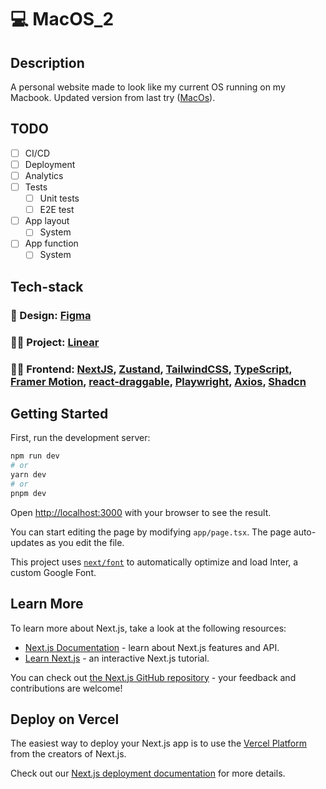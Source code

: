# :computer: MacOS_2

## Description

A personal website made to look like my current OS running on my Macbook. Updated version from last try ([﻿MacOs](https://github.com/elmersson/MacOS)).

## TODO

- [ ] CI/CD
- [ ] Deployment
- [ ] Analytics
- [ ] Tests
  - [ ] Unit tests
  - [ ] E2E test
- [ ] App layout
  - [ ] System
- [ ] App function
  - [ ] System

## Tech-stack

### :art: Design: [﻿Figma](https://www.figma.com/file/VCxltAf7wcOtDc6djBIBCD/MacOS?type=design&node-id=2%3A5731&mode=design&t=B1iX5GHDvj0DTduN-1)

### :man_in_tuxedo: Project: [Linear](https://linear.app/)

### :technologist: Frontend: [NextJS](https://github.com/vercel/next.js), [Zustand](https://github.com/pmndrs/zustand), [TailwindCSS](https://github.com/tailwindlabs/tailwindcss), [TypeScript](https://github.com/microsoft/TypeScript), [Framer Motion](https://github.com/framer/motion), [react-draggable](https://github.com/react-grid-layout/react-draggable), [Playwright](https://github.com/microsoft/playwright), [Axios](https://github.com/axios/axios), [Shadcn](https://github.com/shadcn-ui/ui)

## Getting Started

First, run the development server:

```bash
npm run dev
# or
yarn dev
# or
pnpm dev
```

Open [http://localhost:3000](http://localhost:3000) with your browser to see the result.

You can start editing the page by modifying `app/page.tsx`. The page auto-updates as you edit the file.

This project uses [`next/font`](https://nextjs.org/docs/basic-features/font-optimization) to automatically optimize and load Inter, a custom Google Font.

## Learn More

To learn more about Next.js, take a look at the following resources:

- [Next.js Documentation](https://nextjs.org/docs) - learn about Next.js features and API.
- [Learn Next.js](https://nextjs.org/learn) - an interactive Next.js tutorial.

You can check out [the Next.js GitHub repository](https://github.com/vercel/next.js/) - your feedback and contributions are welcome!

## Deploy on Vercel

The easiest way to deploy your Next.js app is to use the [Vercel Platform](https://vercel.com/new?utm_medium=default-template&filter=next.js&utm_source=create-next-app&utm_campaign=create-next-app-readme) from the creators of Next.js.

Check out our [Next.js deployment documentation](https://nextjs.org/docs/deployment) for more details.
